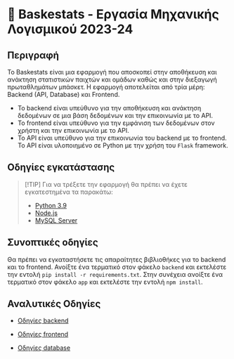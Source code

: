 # 🏀 Baskestats - Εργασία Μηχανικής Λογισμικού 2023-24
## Περιγραφή
Το Baskestats είναι μια εφαρμογή που αποσκοπεί στην αποθήκευση και ανάκτηση στατιστικών παιχτών και ομάδων καθώς και στην διεξαγωγή πρωταθλημάτων μπάσκετ. Η εφαρμογή αποτελείται από τρία μέρη: Backend (API, Database) και Frontend.
- Το backend είναι υπεύθυνο για την αποθήκευση και ανάκτηση δεδομένων σε μια βάση δεδομένων και την επικοινωνία με το API. 
- Το frontend είναι υπεύθυνο για την εμφάνιση των δεδομένων στον χρήστη και την επικοινωνία με το API. 
- Το API είναι υπεύθυνο για την επικοινωνία του backend με το frontend. Το API είναι υλοποιημένο σε Python με την χρήση του `Flask` framework. 

## Οδηγίες εγκατάστασης
> [!TIP] Για να τρέξετε την εφαρμογή θα πρέπει να έχετε εγκατεστημένα τα παρακάτω:
> - [Python 3.9](https://www.python.org/downloads/)
> - [Node.js](https://nodejs.org/en/download/)
> - [MySQL Server](https://dev.mysql.com/downloads/mysql/)

## Συνοπτικές οδηγίες
Θα πρέπει να εγκαταστήσετε τις απαραίτητες βιβλιοθήκες για το backend και το frontend. Ανοίξτε ένα τερματικό στον φάκελο `backend` και εκτελέστε την εντολή `pip install -r requirements.txt`. Στην συνέχεια ανοίξτε ένα τερματικό στον φάκελο `app` και εκτελέστε την εντολή `npm install`.
## Αναλυτικές Οδηγίες
* [Οδηγίες backend](backend/README.md)

* [Οδηγίες frontend](app/README.md)

* [Οδηγίες database](database/README.md)